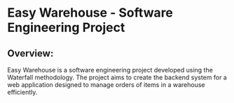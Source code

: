 # Easy Warehouse - Software Engineering Project

## Overview:
Easy Warehouse is a software engineering project developed using the Waterfall methodology. The project aims to create the backend system for a web application designed to manage orders of items in a warehouse efficiently.
